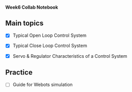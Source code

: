 #### Week6 Collab Notebook

Main topics
--------------------------------
- [x] Typical Open Loop Control System
 
- [x] Typical Close Loop Control System

- [x] Servo & Regulator Characteristics of a Control System


Practice 
--------------------------------
- [ ] Guide for Webots simulation
